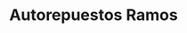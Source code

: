 ---
title: "Autorepuestos Ramos"
url: /quito/autorepuestos-ramos/
shop: reparación de automóviles
---